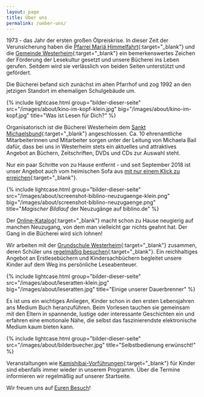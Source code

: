 ```yaml
---
layout: page
title: Über uns
permalink: /ueber-uns/
---
```


1973 - das Jahr der ersten großen Ölpreiskrise. In dieser Zeit der Verunsicherung haben die [Pfarrei Mariä Himmelfahrt](https://bistum-augsburg.de/Pfarreien/Mariae-Himmelfahrt_Westerheim){:target="_blank"} und die [Gemeinde Westerheim](http://www.gemeinde-westerheim.de/){:target="_blank"} ein bemerkenswertes Zeichen der Förderung der Lesekultur gesetzt und unsere Bücherei ins Leben gerufen. Seitdem wird sie verlässlich von beiden Seiten unterstützt und gefördert.

Die Bücherei befand sich zunächst im alten Pfarrhof und zog 1992 an den jetzigen Standort im ehemaligen Schulgebäude um.

{% include lightcase.html group="bilder-dieser-seite"
      src="/images/about/kino-im-kopf-klein.jpg" 
      big="/images/about/kino-im-kopf.jpg" 
      title="Was ist Lesen für Dich?" %}

Organisatorisch ist die Bücherei Westerheim dem [Sankt Michaelsbund](https://www.st-michaelsbund.de/buechereiarbeit.html){:target="_blank"} angeschlossen. Ca. 10 ehrenamtliche Mitarbeiterinnen und Mitarbeiter sorgen unter der Leitung von Michaela Bail dafür, dass bei uns in Westerheim stets ein aktuelles und attraktives Angebot an Büchern, Zeitschriften, DVDs und CDs zur Auswahl steht. 

Nur ein paar Schritte von zu Hause entfernt - und seit September 2018 ist unser Angebot auch vom heimischen Sofa aus [mit nur einem Klick zu erreichen](https://www.biblino.de/westerheim){:target="_blank"}.

{% include lightcase.html group="bilder-dieser-seite"
      src="/images/about/screenshot-biblino-neuzugaenge-klein.png" 
      big="/images/about/screenshot-biblino-neuzugaenge.png" 
      title="<i>Magischer Bildlauf</i> der Neuzugänge auf biblino.de" %}

Der [Online-Katalog](https://www.biblino.de/westerheim){:target="_blank"} macht schon zu Hause neugierig auf manchen Neuzugang, von dem man vielleicht gar nichts geahnt hat. Der Gang in die Bücherei wird sich lohnen!

Wir arbeiten mit der [Grundschule Westerheim](http://cms.schule-westerheim.de/){:target="_blank"} zusammen, deren Schüler uns [regelmäßig besuchen](http://cms.schule-westerheim.de/?p=1530){:target="_blank"}. Ein reichhaltiges Angebot an Erstlesebüchern und Kindersachbüchern begleitet unsere Kinder auf dem Weg ins persönliche Leseabenteuer.

{% include lightcase.html group="bilder-dieser-seite"
      src="/images/about/leseratten-klein.jpg" 
      big="/images/about/leseratten.jpg" 
      title="Einige unserer Dauerbrenner" %}


Es ist uns ein wichtiges Anliegen, Kinder schon in den ersten Lebensjahren ans Medium Buch heranzuführen. Beim Vorlesen tauchen sie gemeinsam mit den Eltern in spannende, lustige oder interessante Geschichten ein und erfahren eine emotionale Nähe, die selbst das faszinierendste elektronische Medium kaum bieten kann.

{% include lightcase.html group="bilder-dieser-seite"
      src="/images/about/bilderbuecher.jpg" 
      title="Selbstbedienung erwünscht!" %}

Veranstaltungen wie [Kamishibai-Vorführungen](http://cms.schule-westerheim.de/?p=2191){:target="_blank"} für Kinder sind ebenfalls immer wieder in unserem Programm. Über die Termine informieren wir regelmäßig auf unserer Startseite.

Wir freuen uns auf [Euren Besuch](/der-weg-zu-uns/)!